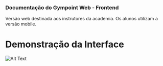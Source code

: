 ### Documentação do Gympoint Web - Frontend

Versão web destinada aos instrutores da academia. Os alunos utilizam a versão mobile.

# Demonstração da Interface

![Alt Text](demogym.gif)

